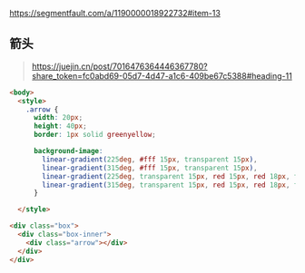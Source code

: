 
https://segmentfault.com/a/1190000018922732#item-13

## 箭头

> https://juejin.cn/post/7016476364446367780?share_token=fc0abd69-05d7-4d47-a1c6-409be67c5388#heading-11

```html
<body>
  <style>
    .arrow {
      width: 20px;
      height: 40px;
      border: 1px solid greenyellow;

      background-image: 
        linear-gradient(225deg, #fff 15px, transparent 15px),
        linear-gradient(315deg, #fff 15px, transparent 15px),
        linear-gradient(225deg, transparent 15px, red 15px, red 18px, transparent 18px),
        linear-gradient(315deg, transparent 15px, red 15px, red 18px, transparent 18px);
      }

  </style>

<div class="box">
  <div class="box-inner">
    <div class="arrow"></div>
  </div>
</div>
```
